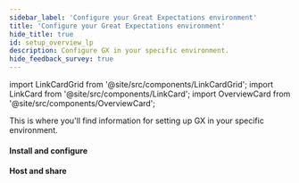 ```yaml
---
sidebar_label: 'Configure your Great Expectations environment'
title: 'Configure your Great Expectations environment'
hide_title: true
id: setup_overview_lp
description: Configure GX in your specific environment.
hide_feedback_survey: true
---
```


import LinkCardGrid from '@site/src/components/LinkCardGrid';
import LinkCard from '@site/src/components/LinkCard';
import OverviewCard from '@site/src/components/OverviewCard';

<OverviewCard title={frontMatter.title}>
  This is where you'll find information for setting up GX in your specific environment.
</OverviewCard>

#### Install and configure

<LinkCardGrid>
  <LinkCard topIcon label="GX installation and configuration workflow" description="Learn more about the GX installation and configuration process" to="/docs/oss/guides/setup/setup_overview" icon="/img/workflow_icon.svg" />
  <LinkCard topIcon label="Install GX with Data Source dependencies" description="Install and configure GX" to="/docs/oss/guides/setup/installation/install_gx" icon="/img/install_icon.svg" />
  <LinkCard topIcon label="Configure Data Contexts" description="Instantiate and convert a Data Context" to="/docs/oss/guides/setup/configure_data_contexts_lp" icon="/img/configure_icon.svg"  />
  <LinkCard topIcon label="Configure Expectation Stores" description="Configure a store for your Expectations" to="/docs/oss/guides/setup/configuring_metadata_stores/configure_expectation_stores" icon="/img/configure_icon.svg" />
  <LinkCard topIcon label="Configure Validation Result Stores" description="Configure a store for your Validation Results" to="/docs/oss/guides/setup/configuring_metadata_stores/configure_result_stores" icon="/img/configure_icon.svg" />
  <LinkCard topIcon label="Configure a MetricStore" description="Configure a store for Metrics computed during Validation" to="/docs/oss/guides/setup/configuring_metadata_stores/how_to_configure_a_metricsstore" icon="/img/configure_icon.svg" />
</LinkCardGrid>

#### Host and share

<LinkCardGrid>
  <LinkCard topIcon label="Host and share Data Docs" description="Host and share Data Docs stored on a filesystem or a Data Source" to="/docs/oss/guides/setup/configuring_data_docs/host_and_share_data_docs" icon="/img/host_and_share_icon.svg"  />
</LinkCardGrid>
